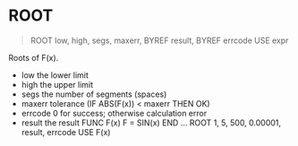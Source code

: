 # ROOT

> ROOT low, high, segs, maxerr, BYREF result, BYREF errcode USE expr

Roots of F(x).


* low the lower limit
* high the upper limit
* segs the number of segments (spaces)
* maxerr tolerance (IF ABS(F(x)) < maxerr THEN OK)
* errcode 0 for success; otherwise calculation error
* result the result
FUNC F(x)
 F = SIN(x)
END
...
ROOT 1, 5, 500, 0.00001, result, errcode USE F(x)


